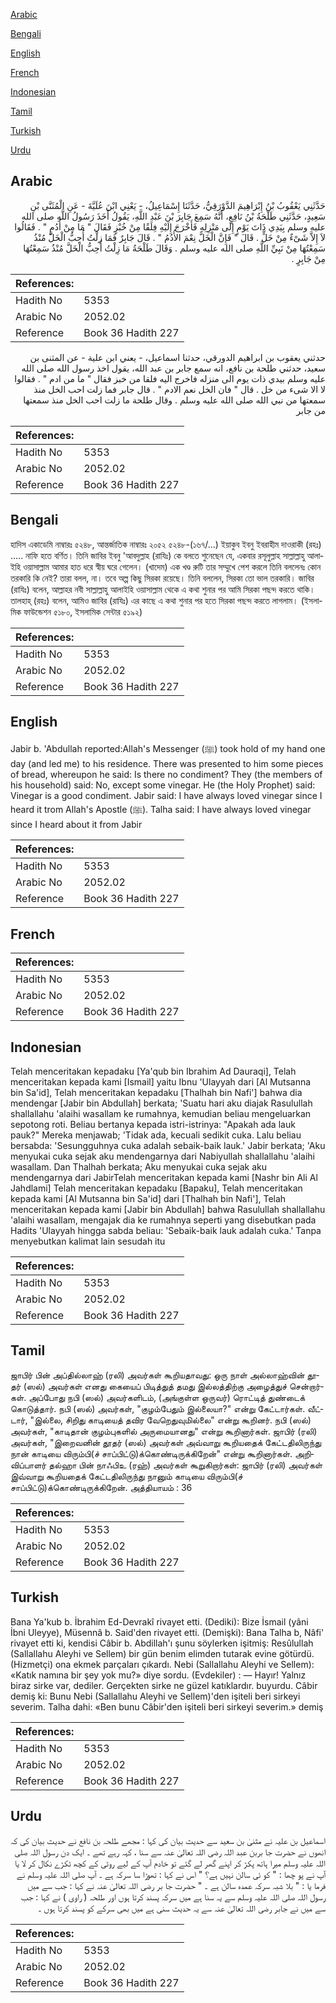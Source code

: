 [Arabic](#arabic)

[Bengali](#bengali)

[English](#english)

[French](#french)

[Indonesian](#indonesian)

[Tamil](#tamil)

[Turkish](#turkish)

[Urdu](#urdu)

## Arabic


<div dir="rtl" lang="ar" style={{fontSize:'larger',backgroundColor:'#f8f9fa',padding:20}}>
حَدَّثَنِي يَعْقُوبُ بْنُ إِبْرَاهِيمَ الدَّوْرَقِيُّ، حَدَّثَنَا إِسْمَاعِيلُ، - يَعْنِي ابْنَ عُلَيَّةَ - عَنِ الْمُثَنَّى بْنِ سَعِيدٍ، حَدَّثَنِي طَلْحَةُ بْنُ نَافِعٍ، أَنَّهُ سَمِعَ جَابِرَ بْنَ عَبْدِ اللَّهِ، يَقُولُ أَخَذَ رَسُولُ اللَّهِ صلى الله عليه وسلم بِيَدِي ذَاتَ يَوْمٍ إِلَى مَنْزِلِهِ فَأَخْرَجَ إِلَيْهِ فِلَقًا مِنْ خُبْزٍ فَقَالَ ‏"‏ مَا مِنْ أُدُمٍ ‏"‏ ‏.‏ فَقَالُوا لاَ إِلاَّ شَىْءٌ مِنْ خَلٍّ ‏.‏ قَالَ ‏"‏ فَإِنَّ الْخَلَّ نِعْمَ الأُدُمُ ‏"‏ ‏.‏ قَالَ جَابِرٌ فَمَا زِلْتُ أُحِبُّ الْخَلَّ مُنْذُ سَمِعْتُهَا مِنْ نَبِيِّ اللَّهِ صلى الله عليه وسلم ‏.‏ وَقَالَ طَلْحَةُ مَا زِلْتُ أُحِبُّ الْخَلَّ مُنْذُ سَمِعْتُهَا مِنْ جَابِرٍ ‏.‏
</div>
<div style={{backgroundColor:'#f8f9fa',padding:20, marginBottom: 10}}><table> <thead> <tr> <th>References:</th> <th></th> </tr> </thead> <tbody><tr><td>Hadith No</td><td>5353</td></tr><tr><td>Arabic No</td><td>2052.02</td></tr><tr><td>Reference</td><td>Book 36 Hadith 227</td></tr></tbody></table></div>


<div dir="rtl" lang="ar" style={{fontSize:'larger',backgroundColor:'#f8f9fa',padding:20}}>
حدثني يعقوب بن ابراهيم الدورقي، حدثنا اسماعيل، - يعني ابن علية - عن المثنى بن سعيد، حدثني طلحة بن نافع، انه سمع جابر بن عبد الله، يقول اخذ رسول الله صلى الله عليه وسلم بيدي ذات يوم الى منزله فاخرج اليه فلقا من خبز فقال " ما من ادم " . فقالوا لا الا شىء من خل . قال " فان الخل نعم الادم " . قال جابر فما زلت احب الخل منذ سمعتها من نبي الله صلى الله عليه وسلم . وقال طلحة ما زلت احب الخل منذ سمعتها من جابر
</div>
<div style={{backgroundColor:'#f8f9fa',padding:20, marginBottom: 10}}><table> <thead> <tr> <th>References:</th> <th></th> </tr> </thead> <tbody><tr><td>Hadith No</td><td>5353</td></tr><tr><td>Arabic No</td><td>2052.02</td></tr><tr><td>Reference</td><td>Book 36 Hadith 227</td></tr></tbody></table></div>

## Bengali


<div dir="ltr" lang="bn" style={{fontSize:'larger',backgroundColor:'#f8f9fa',padding:20}}>
হাদিস একাডেমি নাম্বারঃ ৫২৪৮, আন্তর্জাতিক নাম্বারঃ ২০৫২ ৫২৪৮-(১৬৭/…) ইয়াকুব ইবনু ইবরাহীম দাওরাকী (রহঃ) ..... নাফি হতে বর্ণিত। তিনি জাবির ইবনু 'আবদুল্লাহ (রাযিঃ) কে বলতে শুনেছেন যে, একবার রসূলুল্লাহ সাল্লাল্লাহু আলাইহি ওয়াসাল্লাম আমার হাত ধরে স্বীয় ঘরে গেলেন। (খাদেম) এক খণ্ড রুটি তার সম্মুখে পেশ করলে তিনি বললেনঃ কোন তরকারি কি নেই? তারা বলল, না। তবে অল্প কিছু সিরকা রয়েছে। তিনি বললেন, সিরকা তো ভাল তরকারি। জাবির (রাযিঃ) বলেন, আল্লাহর নবী সাল্লাল্লাহু আলাইহি ওয়াসাল্লাম থেকে এ কথা শুনার পর আমি সিরকা পছন্দ করতে থাকি। তালহাহ্ (রহঃ) বলেন, আমিও জাবির (রাযিঃ) এর কাছে এ কথা শুনার পর হতে সিরকা পছন্দ করতে লাগলাম। (ইসলামিক ফাউন্ডেশন ৫১৮০, ইসলামিক সেন্টার ৫১৯২)
</div>
<div style={{backgroundColor:'#f8f9fa',padding:20, marginBottom: 10}}><table> <thead> <tr> <th>References:</th> <th></th> </tr> </thead> <tbody><tr><td>Hadith No</td><td>5353</td></tr><tr><td>Arabic No</td><td>2052.02</td></tr><tr><td>Reference</td><td>Book 36 Hadith 227</td></tr></tbody></table></div>

## English


<div dir="ltr" lang="en" style={{fontSize:'larger',backgroundColor:'#f8f9fa',padding:20}}>
Jabir b. 'Abdullah reported:Allah's Messenger (ﷺ) took hold of my hand one day (and led me) to his residence. There was presented to him some pieces of bread, whereupon he said: Is there no condiment? They (the members of his household) said: No, except some vinegar. He (the Holy Prophet) said: Vinegar is a good condiment. Jabir said: I have always loved vinegar since I heard it trom Allah's Apostle (ﷺ). Talha said: I have always loved vinegar since I heard about it from Jabir
</div>
<div style={{backgroundColor:'#f8f9fa',padding:20, marginBottom: 10}}><table> <thead> <tr> <th>References:</th> <th></th> </tr> </thead> <tbody><tr><td>Hadith No</td><td>5353</td></tr><tr><td>Arabic No</td><td>2052.02</td></tr><tr><td>Reference</td><td>Book 36 Hadith 227</td></tr></tbody></table></div>

## French


<div dir="ltr" lang="fr" style={{fontSize:'larger',backgroundColor:'#f8f9fa',padding:20}}>

</div>
<div style={{backgroundColor:'#f8f9fa',padding:20, marginBottom: 10}}><table> <thead> <tr> <th>References:</th> <th></th> </tr> </thead> <tbody><tr><td>Hadith No</td><td>5353</td></tr><tr><td>Arabic No</td><td>2052.02</td></tr><tr><td>Reference</td><td>Book 36 Hadith 227</td></tr></tbody></table></div>

## Indonesian


<div dir="ltr" lang="id" style={{fontSize:'larger',backgroundColor:'#f8f9fa',padding:20}}>
Telah menceritakan kepadaku [Ya'qub bin Ibrahim Ad Dauraqi], Telah menceritakan kepada kami [Ismail] yaitu Ibnu 'Ulayyah dari [Al Mutsanna bin Sa'id], Telah menceritakan kepadaku [Thalhah bin Nafi'] bahwa dia mendengar [Jabir bin Abdullah] berkata; 'Suatu hari aku diajak Rasulullah shallallahu 'alaihi wasallam ke rumahnya, kemudian beliau mengeluarkan sepotong roti. Beliau bertanya kepada istri-istrinya: "Apakah ada lauk pauk?" Mereka menjawab; 'Tidak ada, kecuali sedikit cuka. Lalu beliau bersabda: 'Sesungguhnya cuka adalah sebaik-baik lauk.' Jabir berkata; 'Aku menyukai cuka sejak aku mendengarnya dari Nabiyullah shallallahu 'alaihi wasallam. Dan Thalhah berkata; Aku menyukai cuka sejak aku mendengarnya dari JabirTelah menceritakan kepada kami [Nashr bin Ali Al Jahdlami] Telah menceritakan kepadaku [Bapaku], Telah menceritakan kepada kami [Al Mutsanna bin Sa'id] dari [Thalhah bin Nafi'], Telah menceritakan kepada kami [Jabir bin Abdullah] bahwa Rasulullah shallallahu 'alaihi wasallam, mengajak dia ke rumahnya seperti yang disebutkan pada Hadits 'Ulayyah hingga sabda beliau: 'Sebaik-baik lauk adalah cuka.' Tanpa menyebutkan kalimat lain sesudah itu
</div>
<div style={{backgroundColor:'#f8f9fa',padding:20, marginBottom: 10}}><table> <thead> <tr> <th>References:</th> <th></th> </tr> </thead> <tbody><tr><td>Hadith No</td><td>5353</td></tr><tr><td>Arabic No</td><td>2052.02</td></tr><tr><td>Reference</td><td>Book 36 Hadith 227</td></tr></tbody></table></div>

## Tamil


<div dir="ltr" lang="ta" style={{fontSize:'larger',backgroundColor:'#f8f9fa',padding:20}}>
ஜாபிர் பின் அப்தில்லாஹ் (ரலி) அவர்கள் கூறியதாவது: ஒரு நாள் அல்லாஹ்வின் தூதர் (ஸல்) அவர்கள் எனது கையைப் பிடித்துத் தமது இல்லத்திற்கு அழைத்துச் சென்றார்கள். அப்போது நபி (ஸல்) அவர்களிடம், (அங்குள்ள ஒருவர்) ரொட்டித் துண்டைக் கொடுத்தார். நபி (ஸல்) அவர்கள், "குழம்பேதும் இல்லையா?" என்று கேட்டார்கள். வீட்டார், "இல்லை, சிறிது காடியைத் தவிர வேறெதுவுமில்லை" என்று கூறினர். நபி (ஸல்) அவர்கள், "காடிதான் குழம்புகளில் அருமையானது" என்று கூறினார்கள். ஜாபிர் (ரலி) அவர்கள், "இறைவனின் தூதர் (ஸல்) அவர்கள் அவ்வாறு கூறியதைக் கேட்டதிலிருந்து நான் காடியை விரும்பி(ச் சாப்பிட்டு)க்கொண்டிருக்கிறேன்" என்று கூறினார்கள். அறிவிப்பாளர் தல்ஹா பின் நாஃபிஉ (ரஹ்) அவர்கள் கூறுகிறார்கள்: ஜாபிர் (ரலி) அவர்கள் இவ்வாறு கூறியதைக் கேட்டதிலிருந்து நானும் காடியை விரும்பி(ச் சாப்பிட்டு)க்கொண்டிருக்கிறேன். அத்தியாயம் : 36
</div>
<div style={{backgroundColor:'#f8f9fa',padding:20, marginBottom: 10}}><table> <thead> <tr> <th>References:</th> <th></th> </tr> </thead> <tbody><tr><td>Hadith No</td><td>5353</td></tr><tr><td>Arabic No</td><td>2052.02</td></tr><tr><td>Reference</td><td>Book 36 Hadith 227</td></tr></tbody></table></div>

## Turkish


<div dir="ltr" lang="tr" style={{fontSize:'larger',backgroundColor:'#f8f9fa',padding:20}}>
Bana Ya'kub b. İbrahim Ed-Devrakî rivayet etti. (Dediki): Bize İsmail (yâni İbni Uleyye), Müsennâ b. Said'den rivayet etti. (Demişki): Bana Talha b, Nâfi' rivayet etti ki, kendisi Câbir b. Abdillah'ı şunu söylerken işitmiş: Resûlullah (Sallallahu Aleyhi ve Sellem) bir gün benim elimden tutarak evine götürdü. (Hizmetçi) ona ekmek parçaları çıkardı. Nebi (Sallallahu Aleyhi ve Sellem): «Katık namına bir şey yok mu?» diye sordu. (Evdekiler) : — Hayır! Yalnız biraz sirke var, dediler. Gerçekten sirke ne güzel katıklardır. buyurdu. Câbir demiş ki: Bunu Nebi (Sallallahu Aleyhi ve Sellem)'den işiteli beri sirkeyi severim. Talha dahi: «Ben bunu Câbir'den işiteli beri sirkeyi severim.» demiş
</div>
<div style={{backgroundColor:'#f8f9fa',padding:20, marginBottom: 10}}><table> <thead> <tr> <th>References:</th> <th></th> </tr> </thead> <tbody><tr><td>Hadith No</td><td>5353</td></tr><tr><td>Arabic No</td><td>2052.02</td></tr><tr><td>Reference</td><td>Book 36 Hadith 227</td></tr></tbody></table></div>

## Urdu


<div dir="rtl" lang="ur" style={{fontSize:'larger',backgroundColor:'#f8f9fa',padding:20}}>
اسماعیل بن علیہ نے مثنیٰ بن سعید سے حدیث بیان کی کہا : مجھے طلحہ بن نافع نے حدیث بیان کی کہ انھوں نے حضرت جا بربن عبد اللہ رضی اللہ تعالیٰ عنہ سے سنا ، کہہ رہے تھے ۔ ایک دن رسول اللہ صلی اللہ علیہ وسلم میرا ہاتھ پکڑ کر اپنے گھر لے گئے تو خادم آپ کے لیے روٹی کے کچھ ٹکڑے نکال کر لا یا آپ نے پو چھا : " کو ئی سالن نہیں ہے؟ " اس نے کہا : تھوڑا سا سرکہ ہے ۔ آپ صلی اللہ علیہ وسلم نے فرما یا : " بلا شبہ سرکہ عمدہ سالن ہے ۔ " حضرت جا بر رضی اللہ تعالیٰ عنہ نے کہا : جب سے میں رسول اللہ صلی اللہ علیہ وسلم سے یہ سنا ہے میں سرکہ پسند کرتا ہوں اور طلحہ ( راوی ) نے کہا : جب سے میں نے جابر رضی اللہ تعالیٰ عنہ سے یہ حدیث سنی ہے میں بھی سرکے کو پسند کرتا ہوں ۔
</div>
<div style={{backgroundColor:'#f8f9fa',padding:20, marginBottom: 10}}><table> <thead> <tr> <th>References:</th> <th></th> </tr> </thead> <tbody><tr><td>Hadith No</td><td>5353</td></tr><tr><td>Arabic No</td><td>2052.02</td></tr><tr><td>Reference</td><td>Book 36 Hadith 227</td></tr></tbody></table></div>